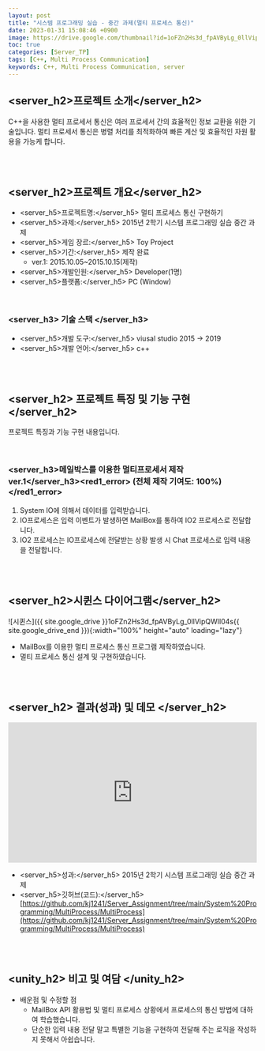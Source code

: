 ```yaml
---
layout: post
title: "시스템 프로그래밍 실습 - 중간 과제(멀티 프로세스 통신)"
date: 2023-01-31 15:08:46 +0900
image: https://drive.google.com/thumbnail?id=1oFZn2Hs3d_fpAVByLg_0llVipQWIl04s
toc: true
categories: [Server_TP]
tags: [C++, Multi Process Communication]
keywords: C++, Multi Process Communication, server
---
```


## <server_h2>프로젝트 소개</server_h2>

C++을 사용한 멀티 프로세서 통신은 여러 프로세서 간의 효율적인 정보 교환을 위한 기술입니다. 멀티 프로세서 통신은 병렬 처리를 최적화하여 빠른 계산 및 효율적인 자원 활용을 가능케 합니다.

<br>
<br>

## <server_h2>프로젝트 개요</server_h2>

- <span><server_h5>프로젝트명:</server_h5> 멀티 프로세스 통신 구현하기</span>
- <span><server_h5>과제:</server_h5> 2015년 2학기 시스템 프로그래밍 실습 중간 과제</span>
- <span><server_h5>게임 장르:</server_h5> Toy Project</span>
- <span><server_h5>기간:</server_h5> 제작 완료</span>
    - ver.1: 2015.10.05~2015.10.15(제작)
- <span><server_h5>개발인원:</server_h5> Developer(1명)</span>
- <span><server_h5>플랫폼:</server_h5> PC (Window)</span>

<br>

### <server_h3> 기술 스택 </server_h3>

- <span><server_h5>개발 도구:</server_h5> viusal studio 2015 → 2019  </span>
- <span><server_h5>개발 언어:</server_h5> c++  </span>

<br>
<br>

## <server_h2> 프로젝트 특징 및 기능 구현 </server_h2>

프로젝트 특징과 기능 구현 내용입니다.

<br>

### <server_h3>메일박스를 이용한 멀티프로세서 제작 ver.1</server_h3><red1_error> (전체 제작 기여도: 100%)</red1_error>

1. System IO에 의해서 데이터를 입력받습니다.
2. IO프로세스은 입력 이벤트가 발생하면 MailBox를 통하여 IO2 프로세스로 전달합니다.
3. IO2 프로세스는 IO프로세스에 전달받는 상황 발생 시 Chat 프로세스로 입력 내용을 전달합니다.

<br>
<br>

## <server_h2>시퀸스 다이어그램</server_h2>

![시퀸스]({{ site.google_drive }}1oFZn2Hs3d_fpAVByLg_0llVipQWIl04s{{ site.google_drive_end }}){:width="100%" height="auto" loading="lazy"}

- MailBox를 이용한 멀티 프로세스 통신 프로그램 제작하였습니다.
- 멀티 프로세스 통신 설계 및 구현하였습니다.

<br>
<br>

## <server_h2> 결과(성과) 및 데모 </server_h2>

<iframe  width="100%" style="aspect-ratio:16/9" src="https://www.youtube.com/embed/cOH9jgKtj8k" title="멀티 프로세스 통신(화질 개선)" frameborder="0" allow="accelerometer; autoplay; clipboard-write; encrypted-media; gyroscope; picture-in-picture; web-share" allowfullscreen></iframe>

- <span><server_h5>성과:</server_h5> 2015년 2학기 시스템 프로그래밍 실습 중간 과제 </span>
- <span><server_h5>깃허브(코드):</server_h5> [https://github.com/kj1241/Server_Assignment/tree/main/System%20Programming/MultiProcess/MultiProcess](https://github.com/kj1241/Server_Assignment/tree/main/System%20Programming/MultiProcess/MultiProcess)</span>

<br>
<br>

## <unity_h2> 비고 및 여담 </unity_h2>

- 배운점 및 수정할 점
    - MailBox API 활용법 및 멀티 프로세스 상황에서 프로세스의 통신 방법에 대하여 학습했습니다.
    - 단순한 입력 내용 전달 말고 특별한 기능을 구현하여 전달해 주는 로직을 작성하지 못해서 아쉽습니다.